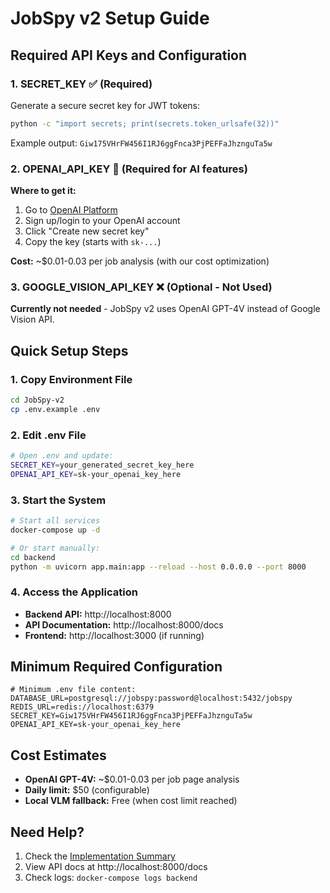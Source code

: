 # JobSpy v2 Setup Guide

## Required API Keys and Configuration

### 1. SECRET_KEY ✅ (Required)

Generate a secure secret key for JWT tokens:

```bash
python -c "import secrets; print(secrets.token_urlsafe(32))"
```

Example output: `Giw175VHrFW456I1RJ6ggFnca3PjPEFFaJhznguTa5w`

### 2. OPENAI_API_KEY 🔑 (Required for AI features)

**Where to get it:**
1. Go to [OpenAI Platform](https://platform.openai.com/api-keys)
2. Sign up/login to your OpenAI account
3. Click "Create new secret key"
4. Copy the key (starts with `sk-...`)

**Cost:** ~$0.01-0.03 per job analysis (with our cost optimization)

### 3. GOOGLE_VISION_API_KEY ❌ (Optional - Not Used)

**Currently not needed** - JobSpy v2 uses OpenAI GPT-4V instead of Google Vision API.

## Quick Setup Steps

### 1. Copy Environment File
```bash
cd JobSpy-v2
cp .env.example .env
```

### 2. Edit .env File
```bash
# Open .env and update:
SECRET_KEY=your_generated_secret_key_here
OPENAI_API_KEY=sk-your_openai_key_here
```

### 3. Start the System
```bash
# Start all services
docker-compose up -d

# Or start manually:
cd backend
python -m uvicorn app.main:app --reload --host 0.0.0.0 --port 8000
```

### 4. Access the Application
- **Backend API:** http://localhost:8000
- **API Documentation:** http://localhost:8000/docs
- **Frontend:** http://localhost:3000 (if running)

## Minimum Required Configuration

```env
# Minimum .env file content:
DATABASE_URL=postgresql://jobspy:password@localhost:5432/jobspy
REDIS_URL=redis://localhost:6379
SECRET_KEY=Giw175VHrFW456I1RJ6ggFnca3PjPEFFaJhznguTa5w
OPENAI_API_KEY=sk-your_openai_key_here
```

## Cost Estimates

- **OpenAI GPT-4V:** ~$0.01-0.03 per job page analysis
- **Daily limit:** $50 (configurable)
- **Local VLM fallback:** Free (when cost limit reached)

## Need Help?

1. Check the [Implementation Summary](./IMPLEMENTATION_SUMMARY.md)
2. View API docs at http://localhost:8000/docs
3. Check logs: `docker-compose logs backend`